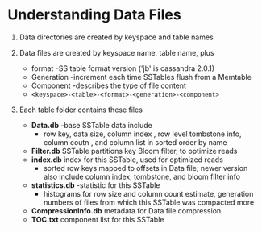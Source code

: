# Understanding Data Files
	
1) Data directories are created by keyspace and table names

2) Data files are created by keyspace name, table name, plus
	* format -SS table format version ('jb' is cassandra 2.0.1)
	* Generation -increment each time SSTables flush from a Memtable
	* Component -describes the type of file content
	* `<keyspace>-<table>-<format>-<generation>-<component>`
3) Each table folder contains these files
	* **Data.db** -base SSTable data include
		* row key, data size, column index , row level tombstone info, column coutn , and column list in sorted order by name
	* **Filter.db** SSTable partitions key Bloom filter, to optimize reads
	* **index.db** index for this SSTable, used for optimized reads
		* sorted row keys mapped to offsets in Data file; newer version also include column index, tombstone, and bloom filter info
	* **statistics.db** -statistic for this SSTable
		* histograms for row size and column count estimate, generation numbers of files from which this SSTable was compacted more
	* **CompressionInfo.db** metadata for Data file compression
	* **TOC.txt** component list for this SSTable
